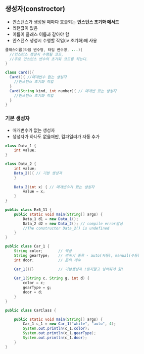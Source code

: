 ## 생성자(constroctor)

- 인스턴스가 생성될 때마다 호출되는 **인스턴스 초기화 메서드**
- 리턴값이 없음
- 이름이 클래스 이름과 같아야 함
- 인스턴스 생성시 수행할 작업(iv 초기화)에 사용

```java
클래스이름(타입 변수명, 타입 변수명, ...){
  //인스턴스 생성시 수행될 코드,
  //주로 인스턴스 변수의 초기화 코드를 적는다.
}
```

```java
class Card(){ 
  Card(){ //매개변수 없는 생성자
    //인스턴스 초기화 작업
  }
  Card(String kind, int number){ // 매개변 있는 생성자
    //인스턴스 초기화 작업
  }
}
```

### 기본 생성자

- 매개변수가 없는 생성자
- 생성자가 하나도 없을때만, 컴파일러가 자동 추가

```java
class Data_1 {
	int value;
}

class Data_2 {
	int value;
	Data_2(){ // 기본 생성자
	}
	
	Data_2(int x) { // 매개변수가 있는 생성자
		value = x;
	}
}
```

```java
public class Ex6_11 {
	public static void main(String[] args) {
		Data_1 d1 = new Data_1();
		Data_2 d2 = new Data_2(); // compile error발생
		//The constructor Data_2() is undefined
	}
}
```

```java
public class Car_1 {
	String color;		// 색상
	String gearType;	// 변속기 종류 - auto(자동), manual(수동)
	int door;			// 문의 개수

	Car_1(){}			// 기본생성자 !잊지말고 넣어줘야 함!
	
	Car_1(String c, String g, int d) {
		color = c;
		gearType = g;
		door = d;
	}
}
```

```java
public class CarClass {

	public static void main(String[] args) {
		Car_1 c_1 = new Car_1("white", "auto", 4);
		System.out.println(c_1.color);
		System.out.println(c_1.gearType);
		System.out.println(c_1.door);
	}
}
```


